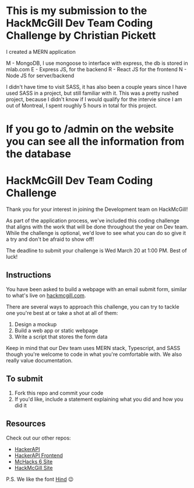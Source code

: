 # This is my submission to the HackMcGill Dev Team Coding Challenge by Christian Pickett

I created a MERN application

M - MongoDB, I use mongoose to interface with express, the db is stored in mlab.com
E - Express JS, for the backend
R - React JS for the frontend
N - Node JS for server/backend

I didn't have time to visit SASS, it has also been a couple years since I have used SASS in a project, but still familiar with it. This was a pretty rushed project, because I didn't know if I would qualify for the intervie since I am out of Montreal, I spent roughly 5 hours in total for this project.

# If you go to /admin on the website you can see all the information from the database









# HackMcGill Dev Team Coding Challenge

Thank you for your interest in joining the Development team on HackMcGill!

As part of the application process, we've included this coding challenge that aligns with the work that will be done throughout the year on Dev team. While the challenge is optional, we'd love to see what you can do so give it a try and don't be afraid to show off!

The deadline to submit your challenge is Wed March 20 at 1:00 PM. Best of luck!

## Instructions

You have been asked to build a webpage with an email submit form, similar to what's live on [hackmcgill.com](https://hackmcgill.com). 

There are several ways to approach this challenge, you can try to tackle one you're best at or take a shot at all of them:
1. Design a mockup
2. Build a web app or static webpage
3. Write a script that stores the form data

Keep in mind that our Dev team uses MERN stack, Typescript, and SASS though you're welcome to code in what you're comfortable with. We also really value documentation.

## To submit

1. Fork this repo and commit your code
2. If you'd like, include a statement explaining what you did and how you did it

## Resources

Check out our other repos:
- [HackerAPI](https://github.com/hackmcgill/hackerAPI)
- [HackerAPI Frontend](https://github.com/hackmcgill/hackerAPI-frontend)
- [McHacks 6 Site](https://github.com/hackmcgill/mchacks6)
- [HackMcGill Site](https://github.com/hackmcgill/hackmcgill)

P.S. We like the font [Hind](https://fonts.google.com/specimen/Hind) 😉
